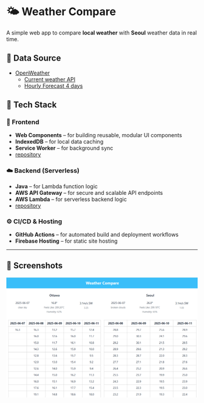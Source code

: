# 🌤️ Weather Compare

A simple web app to compare **local weather** with **Seoul** weather data in real time.

## 📡 Data Source

- [OpenWeather](https://openweathermap.org/)
  - [Current weather API](https://openweathermap.org/current)
  - [Hourly Forecast 4 days](https://openweathermap.org/api/hourly-forecast)

## 🧰 Tech Stack

### 🚀 Frontend

- **Web Components** – for building reusable, modular UI components
- **IndexedDB** – for local data caching 
- **Service Worker** – for background sync
- [repository](https://github.com/JessySeo9955/indexedDB_weather)

### ☁️ Backend (Serverless)

- **Java** – for Lambda function logic
- **AWS API Gateway** – for secure and scalable API endpoints 
- **AWS Lambda** – for serverless backend logic
- [repository](https://github.com/JessySeo9955/indexedDB_weather_backend)

### ⚙️ CI/CD & Hosting

- **GitHub Actions** – for automated build and deployment workflows
- **Firebase Hosting** – for static site hosting

---

## 📸 Screenshots
<img max-width="100%" src="https://raw.githubusercontent.com/JessySeo9955/indexedDB_weather/main/.github/images/screenshot_weather.png" />
